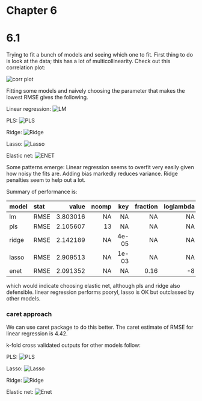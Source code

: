 # Chapter 6

# 6.1 

Trying to fit a bunch of models and seeing which one to fit. First thing to do is look at the data;
this has a lot of multicollinearity. Check out this correlation plot: 

![corr plot](tecator-corr.png)

Fitting some models and naively choosing the parameter that makes the lowest RMSE gives the following.

Linear regression: ![LM](lm_plot.png)

PLS: ![PLS](pls_plot.png)

Ridge: ![Ridge](ridge_plot.png)

Lasso: ![Lasso](lasso_plot.png)

Elastic net: ![ENET](enet_plot.png)

Some patterns emerge: Linear regression seems to overfit very easily given
how noisy the fits are. Adding bias markedly reduces variance. Ridge penalties seem to help out a lot. 

Summary of performance is: 

|model |stat |    value| ncomp|   key| fraction| loglambda|
|:-----|:----|--------:|-----:|-----:|--------:|---------:|
|lm    |RMSE | 3.803016|    NA|    NA|       NA|        NA|
|pls   |RMSE | 2.105607|    13|    NA|       NA|        NA|
|ridge |RMSE | 2.142189|    NA| 4e-05|       NA|        NA|
|lasso |RMSE | 2.909513|    NA| 1e-03|       NA|        NA|
|enet  |RMSE | 2.091352|    NA|    NA|     0.16|        -8|

which would indicate choosing elastic net, although pls and ridge also defensible. linear regression performs pooryl, lasso is OK but outclassed by other models. 

### caret approach

We can use caret package to do this better. The caret estimate of RMSE for linear regression is 4.42. 

k-fold cross validated outputs for other models follow: 

PLS: ![PLS](kcv_pls_plot.png)

Lasso: ![Lasso](kcv_lasso_plot.png)

Ridge: ![Ridge](kcv_ridge_plot.png)

Elastic net: ![Enet](kcv_enet_plot.png)


